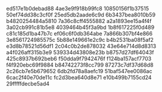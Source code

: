 ed517e1b0debad88
4ae3e9f918b99fc8
10850156f1b37515
50ef74dd38c3cf0f
25ed5db2aade6c9d
6b3437bea8010b59
b4820254484a5810
7a36c8cff4555882
a2a1893ee15a4f4f
3a02cb991c81b5e8
4039464b45f3a9bd
1b8f617225f0d489
c81c185d1ba47b7c
ef06c6f0db364abe
7a866b307bf4e866
3e8561724985575c
5b88e149661e2c9c
b4b2531ba08f5af2
e3d8b78521d56df1
2c04c0b2de878032
43e64e714d8d8313
a4f026aff315b3e9
539334d43808e23b
b8757d27df64043f
425c8937b692beb6
f50dda9f7942476f
f124ba157acf7703
f4f920ebc69f9884
b84742273f8cc799
87273c7df37d68d8
2c26cb7e5b679652
6db2fd78a8aefc19
51baf547ee0086ac
6cac2f40e70de11c
fc2d3bea640d8e71
e10b499b7155cd24
29fffffdecbe5ad4
